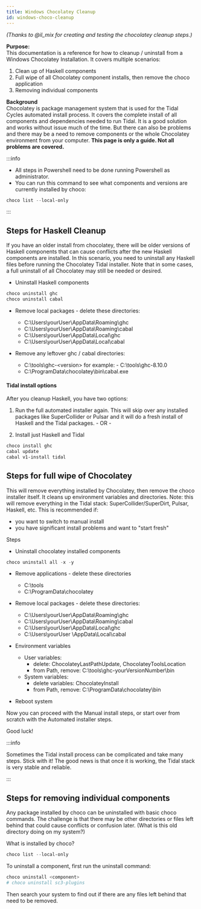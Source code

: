 ```yaml
---
title: Windows Chocolatey Cleanup
id: windows-choco-cleanup
---
```

*(Thanks to @il_mix for creating and testing the chocolatey cleanup steps.)*

**Purpose:**  
This documentation is a reference for how to cleanup / uninstall from a Windows Chocolatey Installation. It covers multiple scenarios:

1. Clean up of Haskell components
2. Full wipe of all Chocolatey component installs, then remove the choco application
3. Removing individual components


**Background**  
Chocolatey is package management system that is used for the Tidal Cycles automated install process. It covers the complete install of all components and dependencies needed to run Tidal. It is a good solution and works without issue much of the time. But there can also be problems and there may be a need to remove components or the whole Chocolatey environment from your computer. **This page is only a guide. Not all problems are covered.**

:::info

- All steps in Powershell need to be done running Powershell as administrator.
- You can run this command to see what components and versions are currently installed by choco:

```powershell
choco list --local-only
```

:::

## Steps for Haskell Cleanup

If you have an older install from chocolatey, there will be older versions of Haskell components that can cause conflicts after the new Haskell components are installed. In this scenario, you need to uninstall any Haskell files before running the Chocolatey Tidal installer. Note that in some cases, a full uninstall of all Chocolatey may still be needed or desired.

- Uninstall Haskell components
```powershell
choco uninstall ghc
choco uninstall cabal
```

- Remove local packages - delete these directories:
    - C:\Users\yourUser\AppData\Roaming\ghc
    - C:\Users\yourUser\AppData\Roaming\cabal
    - C:\Users\yourUser\AppData\Local\ghc
    - C:\Users\yourUser\AppData\Local\cabal

- Remove any leftover ghc / cabal directories:
    - C:\tools\ghc-\<version\>  for example: - C:\tools\ghc-8.10.0
    - C:\ProgramData\chocolatey\bin\cabal.exe

#### Tidal install options  

After you cleanup Haskell, you have two options:
1. Run the full automated installer again. This will skip over any installed packages like SuperCollider or Pulsar and it will do a fresh install of Haskell and the Tidal packages.
\- OR -

2. Install just Haskell and Tidal
```powershell
choco install ghc
cabal update
cabal v1-install tidal
```

## Steps for full wipe of Chocolatey

This will remove everything installed by Chocolatey, then remove the choco installer itself. It cleans up environment variables and directories. Note: this will remove everything in the Tidal stack: SuperCollider/SuperDirt, Pulsar, Haskell, etc. This is recommended if:

- you want to switch to manual install
- you have significant install problems and want to "start fresh"

Steps

- Uninstall chocolatey installed components
```powershell
choco uninstall all -x -y
```
- Remove applications - delete these directories
    - C:\tools
    - C:\ProgramData\chocolatey

- Remove local packages - delete these directories:
    - C:\Users\yourUser\AppData\Roaming\ghc
    - C:\Users\yourUser\AppData\Roaming\cabal
    - C:\Users\yourUser\AppData\Local\ghc
    - C:\Users\yourUser \AppData\Local\cabal

- Environment variables
    - User variables:
        - delete: ChocolateyLastPathUpdate, ChocolateyToolsLocation
        - from Path, remove: C:\tools\ghc-yourVersionNumber\bin
    - System variables:
        - delete variables: ChocolateyInstall
        - from Path, remove: C:\ProgramData\chocolatey\bin

- Reboot system

Now you can proceed with the Manual install steps, or start over from scratch with the Automated installer steps.

Good luck!

:::info

Sometimes the Tidal install process can be complicated and take many steps. Stick with it! The good news is that once it is working, the Tidal stack is very stable and reliable.

:::

## Steps for removing individual components

Any package installed by choco can be uninstalled with basic choco commands. The challenge is that there may be other directories or files left behind that could cause conflicts or confusion later. (What is this old directory doing on my system?)

What is installed by choco?

```powershell
choco list --local-only
```

To uninstall a component, first run the uninstall command:
```powershell
choco uninstall <component>
# choco uninstall sc3-plugins
```

Then search your system to find out if there are any files left behind that need to be removed.
